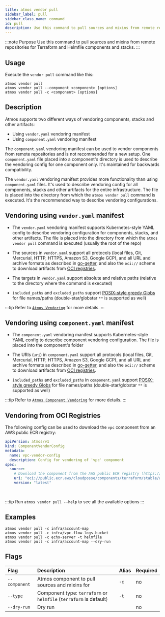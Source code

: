 ```yaml
---
title: atmos vendor pull
sidebar_label: pull
sidebar_class_name: command
id: pull
description: Use this command to pull sources and mixins from remote repositories for Terraform and Helmfile components and stacks.
---
```


:::note Purpose
Use this command to pull sources and mixins from remote repositories for Terraform and Helmfile components and stacks.
:::

## Usage

Execute the `vendor pull` command like this:

```shell
atmos vendor pull
atmos vendor pull --component <component> [options]
atmos vendor pull -c <component> [options]
```

## Description

Atmos supports two different ways of vendoring components, stacks and other artifacts:

- Using `vendor.yaml` vendoring manifest
- Using `component.yaml` vendoring manifest

The `component.yaml` vendoring manifest can be used to vendor components from remote repositories and is not recommended for a new setup.
One `component.yaml` file placed into a component's directory is used to describe the vendoring config for one component only.
It's maintained for backwards compatibility.

The `vendor.yaml` vendoring manifest provides more functionality than using `component.yaml` files.
It's used to describe vendoring config for all components, stacks and other artifacts for the entire infrastructure.
The file is placed into the directory from which the `atmos vendor pull` command is executed. It's the recommended way to describe vendoring
configurations.

## Vendoring using `vendor.yaml` manifest

- The `vendor.yaml` vendoring manifest supports Kubernetes-style YAML config to describe vendoring configuration for components, stacks,
  and other artifacts. The file is placed into the directory from which the `atmos vendor pull` command is executed (usually the root of the repo)

- The sources in `vendor.yaml` support all protocols (local files, Git, Mercurial, HTTP, HTTPS, Amazon S3, Google GCP), and all URL and
  archive formats as described in [go-getter](https://github.com/hashicorp/go-getter), and also the `oci://` scheme to download artifacts from
  [OCI registries](https://opencontainers.org).

- The targets in `vendor.yaml` support absolute and relative paths (relative to the directory where the command is executed)

- `included_paths` and `excluded_paths` support [POSIX-style greedy Globs](https://en.wikipedia.org/wiki/Glob_(programming)) for file names/paths
  (double-star/globstar `**` is supported as well)

:::tip
Refer to [`Atmos Vendoring`](/core-concepts/vendoring) for more details.
:::

## Vendoring using `component.yaml` manifest

- The `component.yaml` vendoring manifest supports Kubernetes-style YAML config to describe component vendoring configuration.
  The file is placed into the component's folder

- The URIs (`uri`) in `component.yaml` support all protocols (local files, Git, Mercurial, HTTP, HTTPS, Amazon S3, Google GCP), and all URL and
  archive formats as described in [go-getter](https://github.com/hashicorp/go-getter), and also the `oci://` scheme to download artifacts from
  [OCI registries](https://opencontainers.org).

- `included_paths` and `excluded_paths` in `component.yaml` support [POSIX-style greedy Globs](https://en.wikipedia.org/wiki/Glob_(programming)) for
  file names/paths (double-star/globstar `**` is supported as well)

:::tip
Refer to [`Atmos Component Vendoring`](/core-concepts/components/vendoring) for more details.
:::

## Vendoring from OCI Registries

The following config can be used to download the `vpc` component from an AWS public ECR registry:

  ```yaml
  apiVersion: atmos/v1
  kind: ComponentVendorConfig
  metadata:
    name: vpc-vendor-config
    description: Config for vendoring of 'vpc' component
  spec:
    source:
      # Download the component from the AWS public ECR registry (https://docs.aws.amazon.com/AmazonECR/latest/public/public-registries.html)
      uri: "oci://public.ecr.aws/cloudposse/components/terraform/stable/aws/vpc:{{.Version}}"
      version: "latest"
  ```

<br/>

:::tip
Run `atmos vendor pull --help` to see all the available options
:::

## Examples

```shell
atmos vendor pull -c infra/account-map
atmos vendor pull -c infra/vpc-flow-logs-bucket
atmos vendor pull -c echo-server -t helmfile
atmos vendor pull -c infra/account-map --dry-run
```

## Flags

| Flag          | Description                                                        | Alias | Required |
|:--------------|:-------------------------------------------------------------------|:------|:---------|
| `--component` | Atmos component to pull sources and mixins for                     | `-c`  | no       |
| `--type`      | Component type: `terraform` or `helmfile` (`terraform` is default) | `-t`  | no       |
| `--dry-run`   | Dry run                                                            |       | no       |
